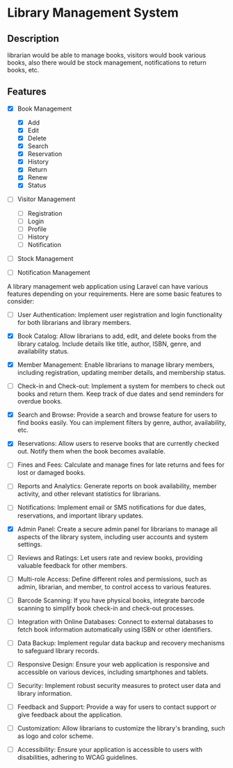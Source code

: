 # Library Management System
## Description
librarian would be able to manage books, visitors would book various books, also there would be stock management, notifications to return books, etc.

## Features
- [x] Book Management
    - [x] Add
    - [x] Edit
    - [x] Delete
    - [x] Search
    - [x] Reservation
    - [x] History
    - [x] Return
    - [x] Renew
    - [x] Status
- [ ] Visitor Management
    - [ ] Registration
    - [ ] Login
    - [ ] Profile
    - [ ] History
    - [ ] Notification
- [ ] Stock Management

- [ ] Notification Management

A library management web application using Laravel can have various features depending on your requirements. Here are some basic features to consider:

- [ ] User Authentication: Implement user registration and login functionality for both librarians and library members.

- [x] Book Catalog: Allow librarians to add, edit, and delete books from the library catalog. Include details like title, author, ISBN, genre, and availability status.

- [x] Member Management: Enable librarians to manage library members, including registration, updating member details, and membership status.

- [ ] Check-in and Check-out: Implement a system for members to check out books and return them. Keep track of due dates and send reminders for overdue books.

- [x] Search and Browse: Provide a search and browse feature for users to find books easily. You can implement filters by genre, author, availability, etc.

- [x] Reservations: Allow users to reserve books that are currently checked out. Notify them when the book becomes available.

- [ ] Fines and Fees: Calculate and manage fines for late returns and fees for lost or damaged books.

- [ ] Reports and Analytics: Generate reports on book availability, member activity, and other relevant statistics for librarians.

- [ ] Notifications: Implement email or SMS notifications for due dates, reservations, and important library updates.

- [x] Admin Panel: Create a secure admin panel for librarians to manage all aspects of the library system, including user accounts and system settings.

- [ ] Reviews and Ratings: Let users rate and review books, providing valuable feedback for other members.

- [ ] Multi-role Access: Define different roles and permissions, such as admin, librarian, and member, to control access to various features.

- [ ] Barcode Scanning: If you have physical books, integrate barcode scanning to simplify book check-in and check-out processes.

- [ ] Integration with Online Databases: Connect to external databases to fetch book information automatically using ISBN or other identifiers.

- [ ] Data Backup: Implement regular data backup and recovery mechanisms to safeguard library records.

- [ ] Responsive Design: Ensure your web application is responsive and accessible on various devices, including smartphones and tablets.

- [ ] Security: Implement robust security measures to protect user data and library information.

- [ ] Feedback and Support: Provide a way for users to contact support or give feedback about the application.

- [ ] Customization: Allow librarians to customize the library's branding, such as logo and color scheme.

- [ ] Accessibility: Ensure your application is accessible to users with disabilities, adhering to WCAG guidelines.